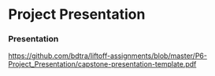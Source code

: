 # Project Presentation

### Presentation
https://github.com/bdtra/liftoff-assignments/blob/master/P6-Project_Presentation/capstone-presentation-template.pdf